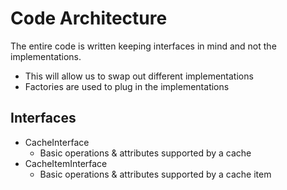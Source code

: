 # Code Architecture

The entire code is written keeping interfaces in mind and not the implementations.
- This will allow us to swap out different implementations
- Factories are used to plug in the implementations

## Interfaces
- CacheInterface
  - Basic operations & attributes supported by a cache
- CacheItemInterface
  - Basic operations & attributes supported by a cache item
  